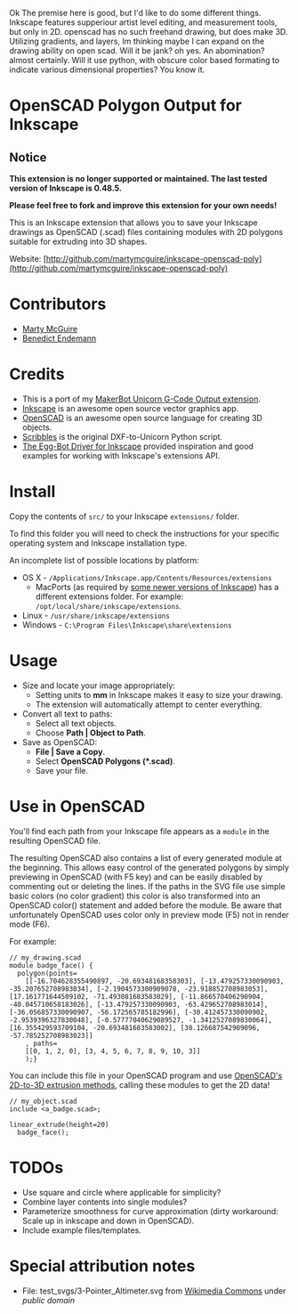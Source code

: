 
Ok The premise here is good, but I'd like to do some different things. Inkscape features supperiour artist level editing, and measurement tools, but only in 2D.
openscad has no such freehand drawing, but does make 3D.
Utilizing gradients, and layers, Im thinking maybe I can expand on the drawing ability on open scad.
Will it be jank? oh yes.
An abomination? almost certainly.
Will it use python, with obscure color based formating to indicate various dimensional properties? You know it.



OpenSCAD Polygon Output for Inkscape
====================================

Notice
------

**This extension is no longer supported or maintained. The last tested version of Inkscape is 0.48.5.**

**Please feel free to fork and improve this extension for your own needs!**

This is an Inkscape extension that allows you to save your Inkscape drawings as
OpenSCAD (.scad) files containing modules with 2D polygons suitable for
extruding into 3D shapes.

Website: [http://github.com/martymcguire/inkscape-openscad-poly](http://github.com/martymcguire/inkscape-openscad-poly)

Contributors
============
* [Marty McGuire](http://github.com/martymcguire)
* [Benedict Endemann](https://github.com/baxerus)

Credits
=======

* This is a port of my [MakerBot Unicorn G-Code Output extension](http://github.com/martymcguire/inkscape-unicorn).
* [Inkscape](http://www.inkscape.org/) is an awesome open source vector graphics app.
* [OpenSCAD](http://www.openscad.org/) is an awesome open source language for creating 3D objects.
* [Scribbles](https://github.com/makerbot/Makerbot/tree/master/Unicorn/Scribbles%20Scripts) is the original DXF-to-Unicorn Python script.
* [The Egg-Bot Driver for Inkscape](http://code.google.com/p/eggbotcode/) provided inspiration and good examples for working with Inkscape's extensions API.

Install
=======

Copy the contents of `src/` to your Inkscape `extensions/` folder.

To find this folder you will need to check the instructions for your specific operating system and Inkscape installation type.

An incomplete list of possible locations by platform:

* OS X - `/Applications/Inkscape.app/Contents/Resources/extensions`
    * MacPorts (as required by [some newer versions of Inkscape](https://inkscape.org/release/inkscape-0.92.4/mac-os-x/macports/dl/)) has a different extensions folder. For example: `/opt/local/share/inkscape/extensions`.
* Linux - `/usr/share/inkscape/extensions`
* Windows - `C:\Program Files\Inkscape\share\extensions`

Usage
=====

* Size and locate your image appropriately:
	* Setting units to **mm** in Inkscape makes it easy to size your drawing.
	* The extension will automatically attempt to center everything.
* Convert all text to paths:
	* Select all text objects.
	* Choose **Path | Object to Path**.
* Save as OpenSCAD:
	* **File | Save a Copy**.
	* Select **OpenSCAD Polygons (\*.scad)**.
	* Save your file.

Use in OpenSCAD
===============

You'll find each path from your Inkscape file appears as a `module` in the
resulting OpenSCAD file.

The resulting OpenSCAD also contains a list of every generated module at the beginning. This allows easy control of the generated polygons by simply previewing in OpenSCAD (with F5 key) and can be easily disabled by commenting out or deleting the lines. If the paths in the SVG file use simple basic colors (no color gradient) this color is also transformed into an OpenSCAD color() statement and added before the module. Be aware that unfortunately OpenSCAD uses color only in preview mode (F5) not in render mode (F6).

For example:

	// my_drawing.scad
	module badge_face() {
	  polygon(points=
		[[-16.704628355490897, -20.69348168358303], [-13.479257330090903, -35.207652708983034], [-2.1904573300909078, -23.918852708983053], [17.161771644509102, -71.493081683583029], [-11.866570406290904, -40.045710658183026], [-13.479257330090903, -63.429652708983014], [-36.056857330090907, -56.172565785182996], [-30.412457330090902, -2.9539396327830048], [-0.57777040629089527, -1.3412527089830064], [16.355429593709104, -20.693481683583002], [38.126687542909096, -57.785252708983023]]
		, paths=
		[[0, 1, 2, 0], [3, 4, 5, 6, 7, 8, 9, 10, 3]]
		);}

You can include this file in your OpenSCAD program and use [OpenSCAD's 2D-to-3D extrusion methods](http://en.wikibooks.org/wiki/OpenSCAD_User_Manual/Using_the_2D_Subsystem#2D_to_3D_Extrusion), calling these modules to get the 2D data!

	// my_object.scad
	include <a_badge.scad>;

	linear_extrude(height=20)
	  badge_face();

TODOs
=====

* Use square and circle where applicable for simplicity?
* Combine layer contents into single modules?
* Parameterize smoothness for curve approximation (dirty workaround: Scale up in inkscape and down in OpenSCAD).
* Include example files/templates.

Special attribution notes
=========================
* File: test_svgs/3-Pointer_Altimeter.svg from [Wikimedia Commons](https://en.wikipedia.org/wiki/File:3-Pointer_Altimeter.svg) under _public domain_
